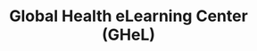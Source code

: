 ---
layout: work
permalink: /project/ghel
keyword: work
title: Global Health eLearning Center (GHeL)
logo: /img/ghel/ghel-logo.png
logo-alt: Global Health eLearning logo
hero: /img/ghel/ghel-hero.jpg
hero-alt: Image of mother and child
funding: USAID, K4Health, and Johns Hopkins University
year: 2016&ndash;2017
link: http://www.globalhealthlearning.org
link-print: globalhealthlearning.org
role-1: Brand Strategist
role-2: Art Director
role-3: Information Architect
two-1: /img/ghel/ghel-ipad-2.png
two-1-alt: Global Health eLearning learning dashboard on iPad
two-2: /img/ghel/ghel-ipad-1.png
two-2-alt: Global Health eLearning learning dashboard on iPad
bio-1: GHeL provides online courses and certificate programs for global health professionals.
bio-2: I expanded their underutilized brand with a fresh color palette and strategy alongside a new, vibrant visual refresh. We also implemented course and certificate recommendations, faceted searches, card filtering, and an upgraded dashboard to support these health professionals in their learning.
bio-3: Alongside extending the brand and creating a refresh, I worked with a team to flesh out wire frames for a holistic and intuitive user experience.
three: /img/ghel/ghel-desktop.png
three-alt: Global Health eLearning home page on a desktop
colorClass: ghel
---